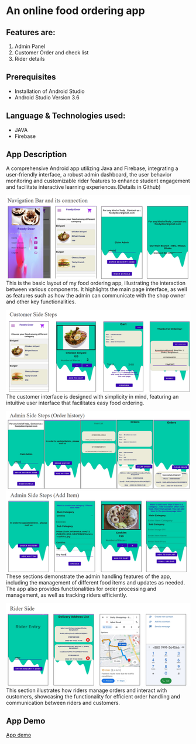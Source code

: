 # An online food ordering app 


## Features are: 
1. Admin Panel
2. Customer Order and check list
3. Rider details

## Prerequisites
* Installation of Android Studio
* Android Studio Version 3.6

## Language & Technologies used:
* JAVA
* Firebase

## App Description
A comprehensive Android app utilizing Java and Firebase, integrating a user-friendly interface, a robust admin dashboard, the user behavior
monitoring and customizable rider features to enhance student engagement and facilitate interactive learning experiences.(Details in Github)


![Food App Demo](/order1.png)
This is the basic layout of my food ordering app, illustrating the interaction between various components. It highlights the main page interface, as well as features such as how the admin can communicate with the shop owner and other key functionalities.

![Food App Demo](/order2.png)
The customer interface is designed with simplicity in mind, featuring an intuitive user interface that facilitates easy food ordering.

![Food App Demo](/order3.png)
![Food App Demo](/order4.png)
These sections demonstrate the admin handling features of the app, including the management of different food items and updates as needed. The app also provides functionalities for order processing and management, as well as tracking riders efficiently.

![Food App Demo](/order5.png)
This section illustrates how riders manage orders and interact with customers, showcasing the functionality for efficient order handling and communication between riders and customers.

## App Demo
[App demo](https://github.com/mahbuba26/FoodAppNew/assets/101488753/90a3e4b2-6cb4-48b0-809c-e75c95ec859f)
